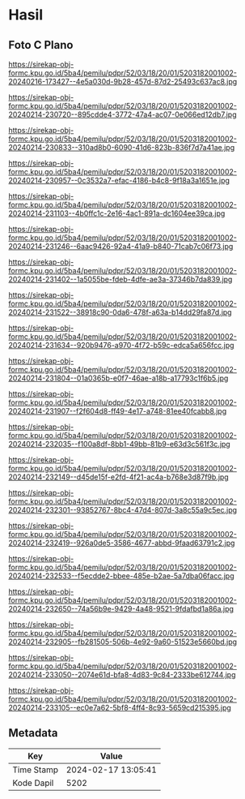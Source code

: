 # Hasil

## Foto C Plano

https://sirekap-obj-formc.kpu.go.id/5ba4/pemilu/pdpr/52/03/18/20/01/5203182001002-20240216-173427--4e5a030d-9b28-457d-87d2-25493c637ac8.jpg

https://sirekap-obj-formc.kpu.go.id/5ba4/pemilu/pdpr/52/03/18/20/01/5203182001002-20240214-230720--895cdde4-3772-47a4-ac07-0e066ed12db7.jpg

https://sirekap-obj-formc.kpu.go.id/5ba4/pemilu/pdpr/52/03/18/20/01/5203182001002-20240214-230833--310ad8b0-6090-41d6-823b-836f7d7a41ae.jpg

https://sirekap-obj-formc.kpu.go.id/5ba4/pemilu/pdpr/52/03/18/20/01/5203182001002-20240214-230957--0c3532a7-efac-4186-b4c8-9f18a3a1651e.jpg

https://sirekap-obj-formc.kpu.go.id/5ba4/pemilu/pdpr/52/03/18/20/01/5203182001002-20240214-231103--4b0ffc1c-2e16-4ac1-891a-dc1604ee39ca.jpg

https://sirekap-obj-formc.kpu.go.id/5ba4/pemilu/pdpr/52/03/18/20/01/5203182001002-20240214-231246--6aac9426-92a4-41a9-b840-71cab7c06f73.jpg

https://sirekap-obj-formc.kpu.go.id/5ba4/pemilu/pdpr/52/03/18/20/01/5203182001002-20240214-231402--1a5055be-fdeb-4dfe-ae3a-37346b7da839.jpg

https://sirekap-obj-formc.kpu.go.id/5ba4/pemilu/pdpr/52/03/18/20/01/5203182001002-20240214-231522--38918c90-0da6-478f-a63a-b14dd29fa87d.jpg

https://sirekap-obj-formc.kpu.go.id/5ba4/pemilu/pdpr/52/03/18/20/01/5203182001002-20240214-231634--920b9476-a970-4f72-b59c-edca5a656fcc.jpg

https://sirekap-obj-formc.kpu.go.id/5ba4/pemilu/pdpr/52/03/18/20/01/5203182001002-20240214-231804--01a0365b-e0f7-46ae-a18b-a17793c1f6b5.jpg

https://sirekap-obj-formc.kpu.go.id/5ba4/pemilu/pdpr/52/03/18/20/01/5203182001002-20240214-231907--f2f604d8-ff49-4e17-a748-81ee40fcabb8.jpg

https://sirekap-obj-formc.kpu.go.id/5ba4/pemilu/pdpr/52/03/18/20/01/5203182001002-20240214-232035--f100a8df-8bb1-49bb-81b9-e63d3c561f3c.jpg

https://sirekap-obj-formc.kpu.go.id/5ba4/pemilu/pdpr/52/03/18/20/01/5203182001002-20240214-232149--d45de15f-e2fd-4f21-ac4a-b768e3d87f9b.jpg

https://sirekap-obj-formc.kpu.go.id/5ba4/pemilu/pdpr/52/03/18/20/01/5203182001002-20240214-232301--93852767-8bc4-47d4-807d-3a8c55a9c5ec.jpg

https://sirekap-obj-formc.kpu.go.id/5ba4/pemilu/pdpr/52/03/18/20/01/5203182001002-20240214-232419--926a0de5-3586-4677-abbd-9faad63791c2.jpg

https://sirekap-obj-formc.kpu.go.id/5ba4/pemilu/pdpr/52/03/18/20/01/5203182001002-20240214-232533--f5ecdde2-bbee-485e-b2ae-5a7dba06facc.jpg

https://sirekap-obj-formc.kpu.go.id/5ba4/pemilu/pdpr/52/03/18/20/01/5203182001002-20240214-232650--74a56b9e-9429-4a48-9521-9fdafbd1a86a.jpg

https://sirekap-obj-formc.kpu.go.id/5ba4/pemilu/pdpr/52/03/18/20/01/5203182001002-20240214-232905--fb281505-506b-4e92-9a60-51523e5660bd.jpg

https://sirekap-obj-formc.kpu.go.id/5ba4/pemilu/pdpr/52/03/18/20/01/5203182001002-20240214-233050--2074e61d-bfa8-4d83-9c84-2333be612744.jpg

https://sirekap-obj-formc.kpu.go.id/5ba4/pemilu/pdpr/52/03/18/20/01/5203182001002-20240214-233105--ec0e7a62-5bf8-4ff4-8c93-5659cd215395.jpg


## Metadata

| Key        | Value               |
| ---------- | ------------------- |
| Time Stamp | 2024-02-17 13:05:41 |
| Kode Dapil | 5202                |



